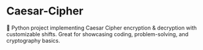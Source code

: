 # Caesar-Cipher
📘 Python project implementing Caesar Cipher encryption &amp; decryption with customizable shifts. Great for showcasing coding, problem-solving, and cryptography basics.
